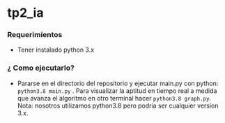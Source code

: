 # tp2_ia

### Requerimientos
- Tener instalado python 3.x


### ¿ Como ejecutarlo?
- Pararse en el directorio del repositorio y ejecutar main.py con python: `python3.8 main.py` . Para visualizar la aptitud en tiempo real a medida que avanza el algoritmo en otro terminal hacer  `python3.8 graph.py`.
Nota: nosotros utilizamos python3.8 pero podria ser cualquier version 3.x.
